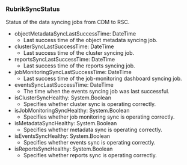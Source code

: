 ### RubrikSyncStatus
Status of the data syncing jobs from CDM to RSC.

- objectMetadataSyncLastSuccessTime: DateTime
  - Last success time of the object metadata syncing job.
- clusterSyncLastSuccessTime: DateTime
  - Last success time of the cluster syncing job.
- reportsSyncLastSuccessTime: DateTime
  - Last success time of the reports syncing job.
- jobMonitoringSyncLastSuccessTime: DateTime
  - Last success time of the job-monitoring dashboard syncing job.
- eventsSyncLastSuccessTime: DateTime
  - The time when the events syncing job was last successful.
- isClusterSyncHealthy: System.Boolean
  - Specifies whether cluster sync is operating correctly.
- isJobMonitoringSyncHealthy: System.Boolean
  - Specifies whether job monitoring sync is operating correctly.
- isMetadataSyncHealthy: System.Boolean
  - Specifies whether metadata sync is operating correctly.
- isEventsSyncHealthy: System.Boolean
  - Specifies whether events sync is operating correctly.
- isReportsSyncHealthy: System.Boolean
  - Specifies whether reports sync is operating correctly.
